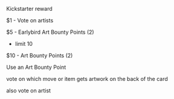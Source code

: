 Kickstarter reward 

$1 - Vote on artists

$5 - Earlybird Art Bounty Points (2)
   - limit 10

$10 - Art Bounty Points (2)

Use an Art Bounty Point

 vote on which move or item gets artwork on the back of the card

 also vote on artist

